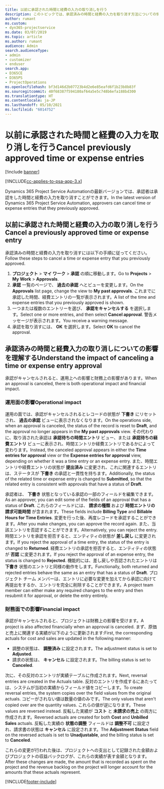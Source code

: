 ```yaml
---
title: 以前に承認された時間と経費の入力の取り消しを行う
description: このトピックでは、承認済みの時間と経費の入力を取り消す方法についての情報を提供します。
author: rumant
ms.custom:
- dyn365-projectservice
ms.date: 03/07/2019
ms.topic: article
ms.author: rumant
audience: Admin
search.audienceType:
- admin
- customizer
- enduser
search.app:
- D365CE
- D365PS
- ProjectOperations
ms.openlocfilehash: bf3d146d2b07723b4d2e6e85eafd6f1b23b8b83f
ms.sourcegitcommit: 40f68387f594180af64a5e5c748b6efa188bd300
ms.translationtype: HT
ms.contentlocale: ja-JP
ms.lasthandoff: 05/10/2021
ms.locfileid: "6014752"
---
```

# <a name="cancel-previously-approved-time-or-expense-entries"></a><span data-ttu-id="9cf12-103">以前に承認された時間と経費の入力を取り消しを行う</span><span class="sxs-lookup"><span data-stu-id="9cf12-103">Cancel previously approved time or expense entries</span></span>

[!include [banner](../includes/psa-now-project-operations.md)]

[!INCLUDE[cc-applies-to-psa-app-3.x](../includes/cc-applies-to-psa-app-3x.md)]

<span data-ttu-id="9cf12-104">Dynamics 365 Project Service Automationの最新バージョンでは、承認者は承認をした時間と経費の入力を取り消すことができます。</span><span class="sxs-lookup"><span data-stu-id="9cf12-104">In the latest version of Dynamics 365 Project Service Automation, approvers can cancel time or expense entries that they previously approved.</span></span>

## <a name="cancel-a-previously-approved-time-or-expense-entry"></a><span data-ttu-id="9cf12-105">以前に承認された時間と経費の入力の取り消しを行う</span><span class="sxs-lookup"><span data-stu-id="9cf12-105">Cancel a previously approved time or expense entry</span></span>

<span data-ttu-id="9cf12-106">承認済みの時間と経費の入力を取り消すには以下の手順に従ってください。</span><span class="sxs-lookup"><span data-stu-id="9cf12-106">Follow these steps to cancel a time or expense entry that you previously approved.</span></span>

1. <span data-ttu-id="9cf12-107">**プロジェクト** \> **マイ ワーク** \> **承認** の順に移動します。</span><span class="sxs-lookup"><span data-stu-id="9cf12-107">Go to **Projects** \> **My Work** \> **Approvals**.</span></span>
2. <span data-ttu-id="9cf12-108">**承認** 一覧のページで、 **過去の承認** へとビューを変更します。</span><span class="sxs-lookup"><span data-stu-id="9cf12-108">On the **Approvals** list page, change the view to **My past approvals**.</span></span> <span data-ttu-id="9cf12-109">これまでに承認した時間、経費エントリの一覧が表示されます。</span><span class="sxs-lookup"><span data-stu-id="9cf12-109">A list of the time and expense entries that you previously approved is shown.</span></span>
3. <span data-ttu-id="9cf12-110">一つまたは複数のエントリーを選び、 **承認をキャンセルする** を選択します。</span><span class="sxs-lookup"><span data-stu-id="9cf12-110">Select one or more entries, and then select **Cancel approval**.</span></span> <span data-ttu-id="9cf12-111">警告メッセージが表示されます。</span><span class="sxs-lookup"><span data-stu-id="9cf12-111">You receive a warning message.</span></span>
4. <span data-ttu-id="9cf12-112">承認を取り消すには、 **OK** を選択します。</span><span class="sxs-lookup"><span data-stu-id="9cf12-112">Select **OK** to cancel the approval.</span></span>

## <a name="understand-the-impact-of-canceling-a-time-or-expense-entry-approval"></a><span data-ttu-id="9cf12-113">承認済みの時間と経費入力の取り消しについての影響を理解する</span><span class="sxs-lookup"><span data-stu-id="9cf12-113">Understand the impact of canceling a time or expense entry approval</span></span>

<span data-ttu-id="9cf12-114">承認がキャンセルされると、運用上への影響と財務上の影響があります。</span><span class="sxs-lookup"><span data-stu-id="9cf12-114">When an approval is canceled, there is both operational impact and financial impact.</span></span>

### <a name="operational-impact"></a><span data-ttu-id="9cf12-115">運用面の影響</span><span class="sxs-lookup"><span data-stu-id="9cf12-115">Operational impact</span></span>

<span data-ttu-id="9cf12-116">運用の面では、承認がキャンセルされるとレコードの状態が **下書き** にリセットされ、 **過去の承認** ビューに表示されなくなります。</span><span class="sxs-lookup"><span data-stu-id="9cf12-116">On the operations side, when an approval is canceled, the status of the record is reset to **Draft**, and the approval no longer appears in the **My past approvals** view.</span></span> <span data-ttu-id="9cf12-117">その代わりに、取り消された承認は **承認待ちの時間エントリ** ビュー、または **承認待ちの経費エントリ** ビューに表示され、時間エントリか経費エントリであるかによって変わります。</span><span class="sxs-lookup"><span data-stu-id="9cf12-117">Instead, the canceled approval appears in either the **Time entries for approval** view or the **Expense entries for approval** view, depending on whether it was a time entry or an expense entry.</span></span> <span data-ttu-id="9cf12-118">また、時間エントリや経費エントリの状態が **提出済み** に変更され、これに関連するエントリは、ステータスが **下書き** の承認と一貫性を持ちます。</span><span class="sxs-lookup"><span data-stu-id="9cf12-118">Additionally, the status of the related time or expense entry is changed to **Submitted**, so that the related entry is consistent with approvals that have a status of **Draft**.</span></span>

<span data-ttu-id="9cf12-119">承認者は、 **下書き** 状態となっている承認の一部のフィールドを編集できます。</span><span class="sxs-lookup"><span data-stu-id="9cf12-119">As an approver, you can edit some of the fields of an approval that has a status of **Draft**.</span></span> <span data-ttu-id="9cf12-120">これらのフィールドには、 **請求の種類** および **時間エントリの請求可能時間** が含まれます。</span><span class="sxs-lookup"><span data-stu-id="9cf12-120">These fields include **Billing Type** and **Billable Hours for Time Entries**.</span></span> <span data-ttu-id="9cf12-121">変更を行った後、再度レコードを承認することができます。</span><span class="sxs-lookup"><span data-stu-id="9cf12-121">After you make changes, you can approve the record again.</span></span> <span data-ttu-id="9cf12-122">また、当該エントリを否認することができます。</span><span class="sxs-lookup"><span data-stu-id="9cf12-122">Alternatively, you can reject the entry.</span></span> <span data-ttu-id="9cf12-123">時間エントリを承認を拒否すると、エンティティの状態が **差し戻し** に変更されます。</span><span class="sxs-lookup"><span data-stu-id="9cf12-123">If you reject the approval of a time entry, the status of the entry is changed to **Returned**.</span></span> <span data-ttu-id="9cf12-124">経費エントリの承認を拒否すると、エンティティの状態が **否認** に変更されます。</span><span class="sxs-lookup"><span data-stu-id="9cf12-124">If you reject the approval of an expense entry, the status is changed to **Rejected**.</span></span> <span data-ttu-id="9cf12-125">機能的には、差し戻しや否認されたエントリは **下書き** 状態のエントリと同様の動作をします。</span><span class="sxs-lookup"><span data-stu-id="9cf12-125">Functionally, both returned and rejected entries behave the same as an entry that has a status of **Draft**.</span></span> <span data-ttu-id="9cf12-126">プロジェクト チーム メンバーは、エントリに必要な変更を加えてから承認に向けて再提出をするか、エントリを完全に削除することができます。</span><span class="sxs-lookup"><span data-stu-id="9cf12-126">A project team member can either make any required changes to the entry and then resubmit it for approval, or delete the entry entirely.</span></span>

### <a name="financial-impact"></a><span data-ttu-id="9cf12-127">財務面での影響</span><span class="sxs-lookup"><span data-stu-id="9cf12-127">Financial impact</span></span>

<span data-ttu-id="9cf12-128">承認がキャンセルされると、プロジェクトは財務上の影響を受けます。</span><span class="sxs-lookup"><span data-stu-id="9cf12-128">A project is also affected financially when an approval is canceled.</span></span> <span data-ttu-id="9cf12-129">まず、原価と売上に関連する実績が以下のように更新されます:</span><span class="sxs-lookup"><span data-stu-id="9cf12-129">First, the corresponding actuals for cost and sales are updated in the following manner:</span></span>

- <span data-ttu-id="9cf12-130">調整の状態は、 **調整済み** に設定されます。</span><span class="sxs-lookup"><span data-stu-id="9cf12-130">The adjustment status is set to **Adjusted**.</span></span>
- <span data-ttu-id="9cf12-131">請求の状態は、 **キャンセル** に設定されます。</span><span class="sxs-lookup"><span data-stu-id="9cf12-131">The billing status is set to **Canceled**.</span></span>

<span data-ttu-id="9cf12-132">次に、その反対のエントリが実績テーブルに作成されます。</span><span class="sxs-lookup"><span data-stu-id="9cf12-132">Next, reversal entries are created in the Actuals table.</span></span> <span data-ttu-id="9cf12-133">反対のエントリを作成するにあたっては、システムが当初の実績からフィールド値をコピーします。</span><span class="sxs-lookup"><span data-stu-id="9cf12-133">To create reversal entries, the system copies over the field values from the original actuals.</span></span> <span data-ttu-id="9cf12-134">コピーがされない値は数量の値のみです。</span><span class="sxs-lookup"><span data-stu-id="9cf12-134">The only values that aren't copied over are the quantity values.</span></span> <span data-ttu-id="9cf12-135">これらの値が逆になります。</span><span class="sxs-lookup"><span data-stu-id="9cf12-135">These values are reversed instead.</span></span> <span data-ttu-id="9cf12-136">反転した実績が **コスト** と **未請求の売上** の両方に作成されます。</span><span class="sxs-lookup"><span data-stu-id="9cf12-136">Reversed actuals are created for both **Cost** and **Unbilled Sales** actuals.</span></span> <span data-ttu-id="9cf12-137">反転した実績の **状態の調整** フィールドは **調整不可** に設定され、請求書の状態は **キャンセル** に設定されます。</span><span class="sxs-lookup"><span data-stu-id="9cf12-137">The **Adjustment Status** field on the reversed actuals is set to **Unadjustable**, and the billing status is set to **Canceled**.</span></span>

<span data-ttu-id="9cf12-138">これらの変更が行われた後は、プロジェクトへの支出として記録された金額およびプロジェクトの収益バックログが、これらの実績が表す金額となります。</span><span class="sxs-lookup"><span data-stu-id="9cf12-138">After these changes are made, the amount that is recorded as spent on the project and the revenue backlog on the project will longer account for the amounts that these actuals represent.</span></span>


[!INCLUDE[footer-include](../includes/footer-banner.md)]